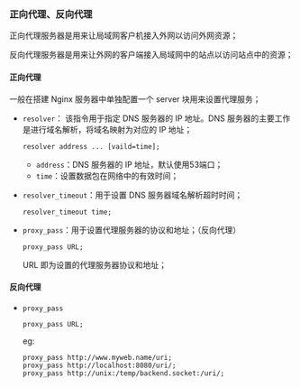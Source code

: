 ### 正向代理、反向代理

正向代理服务器是用来让局域网客户机接入外网以访问外网资源；

反向代理服务器是用来让外网的客户端接入局域网中的站点以访问站点中的资源；

####  正向代理

一般在搭建 Nginx  服务器中单独配置一个 server  块用来设置代理服务；

- `resolver`： 该指令用于指定 DNS 服务器的 IP 地址。DNS 服务器的主要工作是进行域名解析，将域名映射为对应的 IP 地址；

  ```nginx
  resolver address ... [vaild=time];
  ```

  - `address`：DNS 服务器的 IP 地址，默认使用53端口；
  - `time`：设置数据包在网络中的有效时间；

- `resolver_timeout`：用于设置 DNS 服务器域名解析超时时间；

  ```nginx
  resolver_timeout time;
  ```

- `proxy_pass`：用于设置代理服务器的协议和地址；（反向代理）

  ```NGINX
  proxy_pass URL;
  ```

  URL	即为设置的代理服务器协议和地址；



#### 反向代理

- `proxy_pass`

  ```nginx
  proxy_pass URL;
  ```

  eg:

  ```nginx
  proxy_pass http://www.myweb.name/uri;
  proxy_pass http://localhost:8080/uri/;
  proxy_pass http://unix:/temp/backend.socket:/uri/;
  ```

  

